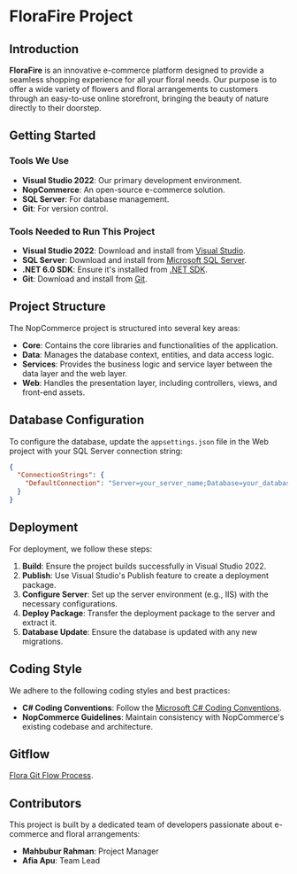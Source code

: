 # FloraFire Project

## Introduction

**FloraFire** is an innovative e-commerce platform designed to provide a seamless shopping experience for all your floral needs. Our purpose is to offer a wide variety of flowers and floral arrangements to customers through an easy-to-use online storefront, bringing the beauty of nature directly to their doorstep.

## Getting Started

### Tools We Use

- **Visual Studio 2022**: Our primary development environment.
- **NopCommerce**: An open-source e-commerce solution.
- **SQL Server**: For database management.
- **Git**: For version control.

### Tools Needed to Run This Project

- **Visual Studio 2022**: Download and install from [Visual Studio](https://visualstudio.microsoft.com/).
- **SQL Server**: Download and install from [Microsoft SQL Server](https://www.microsoft.com/en-us/sql-server/sql-server-downloads).
- **.NET 6.0 SDK**: Ensure it's installed from [.NET SDK](https://dotnet.microsoft.com/download/dotnet/6.0).
- **Git**: Download and install from [Git](https://git-scm.com/).

## Project Structure

The NopCommerce project is structured into several key areas:

- **Core**: Contains the core libraries and functionalities of the application.
- **Data**: Manages the database context, entities, and data access logic.
- **Services**: Provides the business logic and service layer between the data layer and the web layer.
- **Web**: Handles the presentation layer, including controllers, views, and front-end assets.

## Database Configuration

To configure the database, update the `appsettings.json` file in the Web project with your SQL Server connection string:

```json
{
  "ConnectionStrings": {
    "DefaultConnection": "Server=your_server_name;Database=your_database_name;User Id=your_username;Password=your_password;"
  }
}
```
## Deployment

For deployment, we follow these steps:

1. **Build**: Ensure the project builds successfully in Visual Studio 2022.
2. **Publish**: Use Visual Studio's Publish feature to create a deployment package.
3. **Configure Server**: Set up the server environment (e.g., IIS) with the necessary configurations.
4. **Deploy Package**: Transfer the deployment package to the server and extract it.
5. **Database Update**: Ensure the database is updated with any new migrations.

## Coding Style

We adhere to the following coding styles and best practices:

- **C# Coding Conventions**: Follow the [Microsoft C# Coding Conventions](https://docs.microsoft.com/en-us/dotnet/csharp/fundamentals/coding-style/coding-conventions).
- **NopCommerce Guidelines**: Maintain consistency with NopCommerce's existing codebase and architecture.

## Gitflow

[Flora Git Flow Process](gitFlow.md).



## Contributors

This project is built by a dedicated team of developers passionate about e-commerce and floral arrangements:

- **Mahbubur Rahman**: Project Manager
- **Afia Apu**: Team Lead